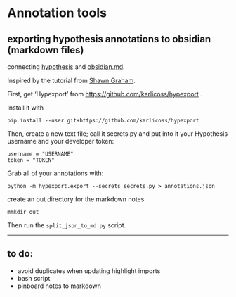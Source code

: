 # Annotation tools

## exporting hypothesis annotations to obsidian (markdown files)

connecting [hypothesis](https://hypothes.is) and [obsidian.md](obsidian.md).

Inspired by the tutorial from [Shawn Graham](https://electricarchaeology.ca/2021/02/14/from-hypothesis-annotation-to-obsidian-note/).

First, get ‘Hypexport’ from https://github.com/karlicoss/hypexport . 

Install it with

``` pip install --user git+https://github.com/karlicoss/hypexport ```

Then, create a new text file; call it secrets.py and put into it your Hypothesis username and your developer token:

```
username = "USERNAME"
token = "TOKEN"
```

Grab all of your annotations with:

``` python -m hypexport.export --secrets secrets.py > annotations.json ```

create an out directory for the markdown notes. 

```mmkdir out```

Then run the ```split_json_to_md.py``` script.


----

## to do:

- avoid duplicates when updating highlight imports 
- bash script
- pinboard notes to markdown
 
